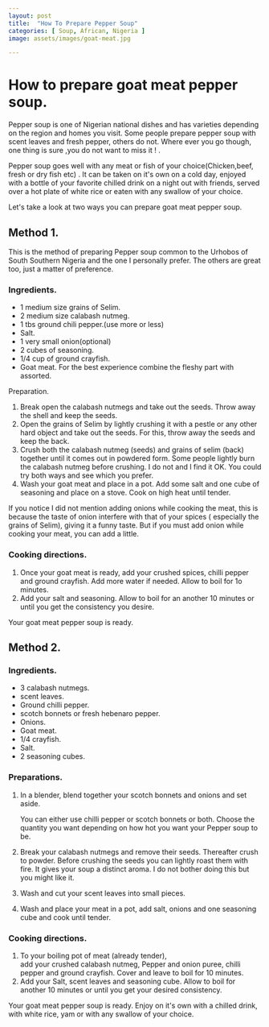 ```yaml
---
layout: post
title:  "How To Prepare Pepper Soup"
categories: [ Soup, African, Nigeria ]
image: assets/images/goat-meat.jpg

---
```

# How to prepare goat meat pepper soup. 

Pepper soup is one of Nigerian national dishes and has varieties depending on the region and homes you visit. Some people prepare pepper soup with scent leaves and fresh pepper, others do not. Where ever you go though, one thing is sure ,you do not want to miss it ! .

Pepper soup goes well with any meat or fish of your choice(Chicken,beef, fresh or dry fish etc) . It can be taken on it's own on a cold day, enjoyed with a bottle of your favorite chilled drink on a night out with friends, served over a hot plate of white rice or eaten with any swallow of your choice. 

Let's take a look at two ways you can prepare goat meat pepper soup. 

## Method 1.

This is the method of preparing Pepper soup common to the Urhobos of South Southern Nigeria and the one I personally prefer. The others are great too, just a matter of preference. 

### Ingredients. 

- 1 medium size grains of Selim. 
- 2 medium size calabash nutmeg. 
- 1 tbs ground chili pepper.(use more or less) 
- Salt. 
- 1 very small onion(optional)
- 2 cubes of seasoning. 
- 1/4 cup of ground crayfish. 
- Goat meat. For the best experience combine the fleshy part with assorted. 

Preparation. 

1. Break open the calabash nutmegs and take out the seeds. 
   Throw away the shell and keep the seeds. 
2. Open the grains of Selim by lightly crushing it with a pestle 
   or any other hard object and take out the seeds. For this, throw away the seeds and keep the back. 
3. Crush both the calabash nutmeg (seeds)  and grains of 
   selim (back) together until it comes out in powdered form. Some people lightly burn the calabash nutmeg before crushing. I do not and I find it OK. You could try both ways and see which you prefer. 
4. Wash your goat meat and place in a pot. Add 
   some salt and one cube of seasoning and place on a stove. Cook on high heat until tender. 
   
If you notice I did not mention adding onions while cooking the meat, this is because the taste of onion interfere with that of your spices ( especially the grains of Selim),  giving it a funny taste.  But if you must add onion while cooking your meat, you can add a little. 

### Cooking directions. 

1. Once your goat meat is ready, add your crushed spices,
    chilli pepper and ground crayfish.  Add more water if needed.  Allow to boil for 1o minutes. 
2. Add your salt and seasoning. Allow to boil for an 
   another 10 minutes or until you get the consistency you desire. 
   
Your goat meat pepper soup is ready.

## Method 2.

### Ingredients. 

- 3 calabash nutmegs.
- scent leaves. 
- Ground chilli pepper.
- scotch bonnets or fresh hebenaro pepper.
- Onions. 
- Goat meat. 
- 1/4 crayfish. 
- Salt. 
- 2 seasoning cubes. 

### Preparations. 

1. In a blender, blend together your scotch bonnets and 
   onions and set aside.
   
   You can either use chilli pepper or scotch bonnets or both. Choose the quantity you want depending on how hot you want your Pepper soup to be. 
 
2. Break your calabash nutmegs and remove their seeds.
   Thereafter crush to powder. Before crushing the seeds you can lightly roast them with fire. It gives your soup a distinct aroma. I do not bother doing this but you might like it. 
3. Wash and cut your scent leaves into small pieces.
4. Wash and place your meat in a pot,  add salt,
   onions and one seasoning cube and cook until tender. 
    
### Cooking directions.

1. To your boiling pot of meat (already tender),  
   add your crushed calabash nutmeg, Pepper and onion puree, chilli pepper and ground crayfish.  Cover and leave to boil for 10 minutes. 
2. Add your Salt, scent leaves and seasoning cube. 
   Allow to boil for another 10 minutes or until you get your desired consistency.

Your goat meat pepper soup is ready. 
Enjoy on it's own with a chilled drink, with white rice, yam or with any swallow of your choice. 









